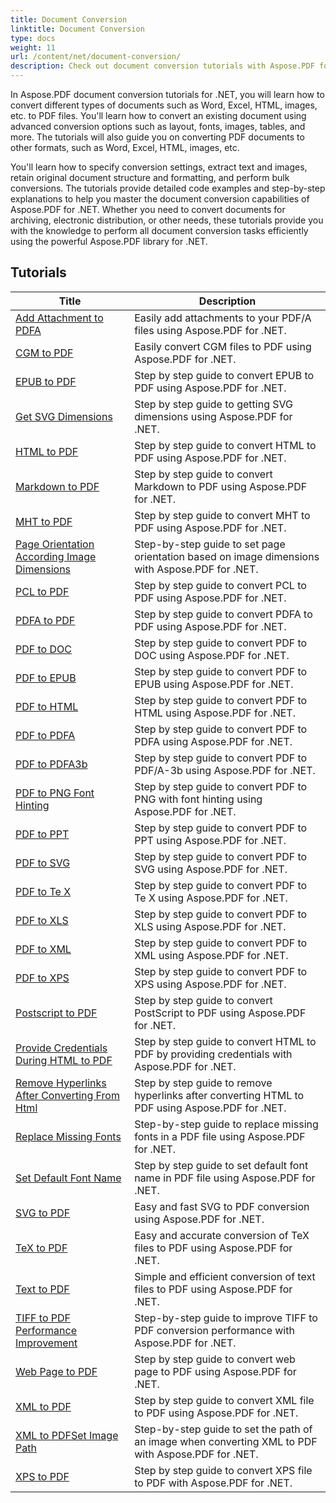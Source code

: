 ```yaml
---
title: Document Conversion
linktitle: Document Conversion
type: docs
weight: 11
url: /content/net/document-conversion/
description: Check out document conversion tutorials with Aspose.PDF for .NET. Easily convert files to different formats.
---
```

In Aspose.PDF document conversion tutorials for .NET, you will learn how to convert different types of documents such as Word, Excel, HTML, images, etc. to PDF files. You'll learn how to convert an existing document using advanced conversion options such as layout, fonts, images, tables, and more. The tutorials will also guide you on converting PDF documents to other formats, such as Word, Excel, HTML, images, etc. 

You'll learn how to specify conversion settings, extract text and images, retain original document structure and formatting, and perform bulk conversions. The tutorials provide detailed code examples and step-by-step explanations to help you master the document conversion capabilities of Aspose.PDF for .NET. Whether you need to convert documents for archiving, electronic distribution, or other needs, these tutorials provide you with the knowledge to perform all document conversion tasks efficiently using the powerful Aspose.PDF library for .NET.

## Tutorials
| Title | Description |
| --- | --- | 
| [Add Attachment to PDFA](./add-attachment-to-pdfa/) | Easily add attachments to your PDF/A files using Aspose.PDF for .NET. |  
| [CGM to PDF](./cgm-to-pdf/) | Easily convert CGM files to PDF using Aspose.PDF for .NET. |  
| [EPUB to PDF](./epub-to-pdf/) | Step by step guide to convert EPUB to PDF using Aspose.PDF for .NET. |  
| [Get SVG Dimensions](./get-svg-dimensions/) | Step by step guide to getting SVG dimensions using Aspose.PDF for .NET. |  
| [HTML to PDF](./html-to-pdf/) | Step by step guide to convert HTML to PDF using Aspose.PDF for .NET. |  
| [Markdown to PDF](./markdown-to-pdf/) | Step by step guide to convert Markdown to PDF using Aspose.PDF for .NET. |  
| [MHT to PDF](./mht-to-pdf/) | Step by step guide to convert MHT to PDF using Aspose.PDF for .NET. |  
| [Page Orientation According Image Dimensions](./page-orientation-according-image-dimensions/) | Step-by-step guide to set page orientation based on image dimensions with Aspose.PDF for .NET. |  
| [PCL to PDF](./pcl-to-pdf/) | Step by step guide to convert PCL to PDF using Aspose.PDF for .NET. |  
| [PDFA to PDF](./pdfa-to-pdf/) | Step by step guide to convert PDFA to PDF using Aspose.PDF for .NET. |  
| [PDF to DOC](./pdf-to-doc/) | Step by step guide to convert PDF to DOC using Aspose.PDF for .NET.  |  
| [PDF to EPUB](./pdf-to-epub/) | Step by step guide to convert PDF to EPUB using Aspose.PDF for .NET. |  
| [PDF to HTML](./pdf-to-html/) | Step by step guide to convert PDF to HTML using Aspose.PDF for .NET. |  
| [PDF to PDFA](./pdf-to-pdfa/) | Step by step guide to convert PDF to PDFA using Aspose.PDF for .NET. |  
| [PDF to PDFA3b](./pdf-to-pdfa3b/) | Step by step guide to convert PDF to PDF/A-3b using Aspose.PDF for .NET. |  
| [PDF to PNG Font Hinting](./pdf-to-png-font-hinting/) | Step by step guide to convert PDF to PNG with font hinting using Aspose.PDF for .NET. |  
| [PDF to PPT](./pdf-to-ppt/) | Step by step guide to convert PDF to PPT using Aspose.PDF for .NET. |  
| [PDF to SVG](./pdf-to-svg/) | Step by step guide to convert PDF to SVG using Aspose.PDF for .NET. |  
| [PDF to Te X](./pdf-to-te-x/) | Step by step guide to convert PDF to Te X using Aspose.PDF for .NET. |  
| [PDF to XLS](./pdf-to-xls/) | Step by step guide to convert PDF to XLS using Aspose.PDF for .NET. |  
| [PDF to XML](./pdf-to-xml/) | Step by step guide to convert PDF to XML using Aspose.PDF for .NET. |  
| [PDF to XPS](./pdf-to-xps/) | Step by step guide to convert PDF to XPS using Aspose.PDF for .NET. |  
| [Postscript to PDF](./postscript-to-pdf/) | Step by step guide to convert PostScript to PDF using Aspose.PDF for .NET. |  
| [Provide Credentials During HTML to PDF](./provide-credentials-during-html-to-pdf/) | Step by step guide to convert HTML to PDF by providing credentials with Aspose.PDF for .NET. |  
| [Remove Hyperlinks After Converting From Html](./remove-hyperlinks-after-converting-from-html/) | Step by step guide to remove hyperlinks after converting HTML to PDF using Aspose.PDF for .NET. |  
| [Replace Missing Fonts](./replace-missing-fonts/) | Step-by-step guide to replace missing fonts in a PDF file using Aspose.PDF for .NET. |  
| [Set Default Font Name](./set-default-font-name/) | Step by step guide to set default font name in PDF file using Aspose.PDF for .NET. |  
| [SVG to PDF](./svg-to-pdf/) | Easy and fast SVG to PDF conversion using Aspose.PDF for .NET. |  
| [TeX to PDF](./tex-to-pdf/) | Easy and accurate conversion of TeX files to PDF using Aspose.PDF for .NET. |  
| [Text to PDF](./text-to-pdf/) | Simple and efficient conversion of text files to PDF using Aspose.PDF for .NET. |  
| [TIFF to PDF Performance Improvement](./tiff-to-pdf-performance-improvement/) | Step-by-step guide to improve TIFF to PDF conversion performance with Aspose.PDF for .NET. |  
| [Web Page to PDF](./web-page-to-pdf/) | Step by step guide to convert web page to PDF using Aspose.PDF for .NET. |  
| [XML to PDF](./xml-to-pdf/) | Step by step guide to convert XML file to PDF using Aspose.PDF for .NET. |  
| [XML to PDFSet Image Path](./xml-to-pdfset-image-path/) | Step-by-step guide to set the path of an image when converting XML to PDF with Aspose.PDF for .NET. |  
| [XPS to PDF](./xps-to-pdf/) | Step by step guide to convert XPS file to PDF with Aspose.PDF for .NET. |  